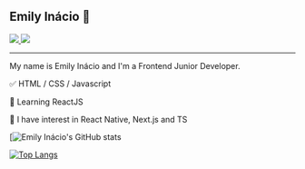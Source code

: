 ## Emily Inácio 👋
<a href="https://www.linkedin.com/in/emiinacio" alt="LinkedIn" target="_blank">
  <img src="https://img.shields.io/badge/LinkedIn-0077B5?style=for-the-badge&logo=linkedin&logoColor=white=https://www.linkedin.com/in/emiinacio">
</a>
<a href="https://www.instagram.com/emiinacio" alt="Instagram" target="_blank">
  <img src="https://img.shields.io/badge/-Instagram-DF0174?style=for-the-badge&labelColor=DF0174&logo=instagram&logoColor=white&link=https://www.instagram.com/emiinacio">
</a>
<hr>

My name is Emily Inácio and I'm a Frontend Junior Developer.
</br>

<p>✅ HTML / CSS / Javascript

<p>📕 Learning ReactJS

<p>📖 I have interest in React Native, Next.js and TS
 <br>
  
 [![Emily Inácio's GitHub stats](https://github-readme-stats.vercel.app/api?username=emiinacio&show_icons=true&theme=radical)
 
  [![Top Langs](https://github-readme-stats.vercel.app/api/top-langs/?username=emiinacio&show_icons=true&theme=radical)](https://github.com/emiinacio/github-readme-stats)
